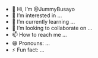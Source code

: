 - 👋 Hi, I’m @JummyBusayo
- 👀 I’m interested in ...
- 🌱 I’m currently learning ...
- 💞️ I’m looking to collaborate on ...
- 📫 How to reach me ...
- 😄 Pronouns: ...
- ⚡ Fun fact: ...

<!---
JummyBusayo/JummyBusayo is a ✨ special ✨ repository because its `README.md` (this file) appears on your GitHub profile.
You can click the Preview link to take a look at your changes.
--->
